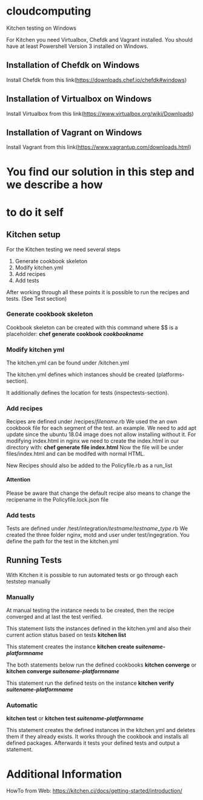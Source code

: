 # cloudcomputing
Kitchen testing on Windows


For Kitchen you need Virtualbox, Chefdk and Vagrant installed.
You should have at least Powershell Version 3 installed on 
Windows.

## Installation of Chefdk on Windows
Install Chefdk from this 
link(https://downloads.chef.io/chefdk#windows)


## Installation of Virtualbox on Windows
Install Virtualbox from this 
link(https://www.virtualbox.org/wiki/Downloads)


## Installation of Vagrant on Windows
Install Vagrant from this 
link(https://www.vagrantup.com/downloads.html)






# You find our solution in this step and we describe a how 
# to do it self

## Kitchen setup

For the Kitchen testing we need several steps

1. Generate cookbook skeleton
2. Modify kitchen.yml
3. Add recipes
4. Add tests

After working through all these points it is possible to run the recipes and tests. (See Test section)

### Generate cookbook skeleton

Cookbook skeleton can be created with this command where $$ 
is a placeholder:
**chef generate cookbook $cookbookname$**

### Modify kitchen yml
The kitchen.yml can be found under <cookbookname>/kitchen.yml

The kitchen.yml defines which instances should be created 
(platforms-section).

It additionally defines the location for tests 
(inspectests-section).


### Add recipes
Recipes are defined under /recipes/$filename$.rb
We used the an own cookbook file for each segment of the test.
an example. We need to add apt update since the ubuntu 18.04 
image does not allow installing without it.
For modifying index.html in nginx we need to create the 
index.html in our directory with:
**chef generate file index.html**
Now the file will be under files/index.html and can be modifed 
with normal HTML.

New Recipes should also be added to the Policyfile.rb
as a run_list

#### Attention ####
Please be aware that change the default recipe also means 
to change the recipename in the Policyfile.lock.json file

### Add tests
Tests are defined under 
/test/integration/$testname$/$testname$_$type$.rb
We created the three folder nginx, motd and user under test/ingegration.
You define the path for the test in the kitchen.yml


## Running Tests

With Kitchen it is possible to run automated tests or go through
each teststep manually

### Manually
At manual testing the instance needs to be created, 
then the recipe converged and at last the test verified.


This statement lists the instances defined in the kitchen.yml 
and also their current action status based on tests
**kitchen list**

This statement creates the instance
**kitchen create $suitename$-$platformname$**

The both statements below run the defined cookbooks
**kitchen converge**
or
**kitchen converge $suitename$-$platformname$**

This statement run the defined tests on the instance
**kitchen verify $suitename$-$platformname$**
### Automatic
**kitchen test**
or
**kitchen test $suitename$-$platformname$**

This statement creates the defined instances in the kitchen.yml 
and deletes them if they already exists.
It works through the cookbook and installs all defined packages.
Afterwards it tests your defined tests and output a statement.


# Additional Information

HowTo from Web:
https://kitchen.ci/docs/getting-started/introduction/

